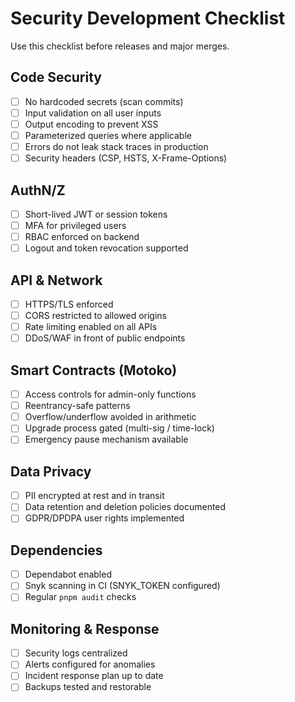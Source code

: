 # Security Development Checklist

Use this checklist before releases and major merges.

## Code Security
- [ ] No hardcoded secrets (scan commits)
- [ ] Input validation on all user inputs
- [ ] Output encoding to prevent XSS
- [ ] Parameterized queries where applicable
- [ ] Errors do not leak stack traces in production
- [ ] Security headers (CSP, HSTS, X-Frame-Options)

## AuthN/Z
- [ ] Short-lived JWT or session tokens
- [ ] MFA for privileged users
- [ ] RBAC enforced on backend
- [ ] Logout and token revocation supported

## API & Network
- [ ] HTTPS/TLS enforced
- [ ] CORS restricted to allowed origins
- [ ] Rate limiting enabled on all APIs
- [ ] DDoS/WAF in front of public endpoints

## Smart Contracts (Motoko)
- [ ] Access controls for admin-only functions
- [ ] Reentrancy-safe patterns
- [ ] Overflow/underflow avoided in arithmetic
- [ ] Upgrade process gated (multi-sig / time-lock)
- [ ] Emergency pause mechanism available

## Data Privacy
- [ ] PII encrypted at rest and in transit
- [ ] Data retention and deletion policies documented
- [ ] GDPR/DPDPA user rights implemented

## Dependencies
- [ ] Dependabot enabled
- [ ] Snyk scanning in CI (SNYK_TOKEN configured)
- [ ] Regular `pnpm audit` checks

## Monitoring & Response
- [ ] Security logs centralized
- [ ] Alerts configured for anomalies
- [ ] Incident response plan up to date
- [ ] Backups tested and restorable
